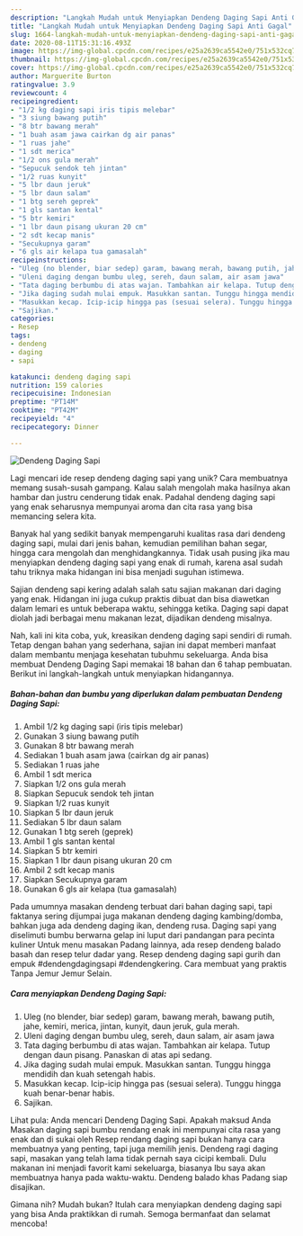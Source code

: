 ```yaml
---
description: "Langkah Mudah untuk Menyiapkan Dendeng Daging Sapi Anti Gagal"
title: "Langkah Mudah untuk Menyiapkan Dendeng Daging Sapi Anti Gagal"
slug: 1664-langkah-mudah-untuk-menyiapkan-dendeng-daging-sapi-anti-gagal
date: 2020-08-11T15:31:16.493Z
image: https://img-global.cpcdn.com/recipes/e25a2639ca5542e0/751x532cq70/dendeng-daging-sapi-foto-resep-utama.jpg
thumbnail: https://img-global.cpcdn.com/recipes/e25a2639ca5542e0/751x532cq70/dendeng-daging-sapi-foto-resep-utama.jpg
cover: https://img-global.cpcdn.com/recipes/e25a2639ca5542e0/751x532cq70/dendeng-daging-sapi-foto-resep-utama.jpg
author: Marguerite Burton
ratingvalue: 3.9
reviewcount: 4
recipeingredient:
- "1/2 kg daging sapi iris tipis melebar"
- "3 siung bawang putih"
- "8 btr bawang merah"
- "1 buah asam jawa cairkan dg air panas"
- "1 ruas jahe"
- "1 sdt merica"
- "1/2 ons gula merah"
- "Sepucuk sendok teh jintan"
- "1/2 ruas kunyit"
- "5 lbr daun jeruk"
- "5 lbr daun salam"
- "1 btg sereh geprek"
- "1 gls santan kental"
- "5 btr kemiri"
- "1 lbr daun pisang ukuran 20 cm"
- "2 sdt kecap manis"
- "Secukupnya garam"
- "6 gls air kelapa tua gamasalah"
recipeinstructions:
- "Uleg (no blender, biar sedep) garam, bawang merah, bawang putih, jahe, kemiri, merica, jintan, kunyit, daun jeruk, gula merah."
- "Uleni daging dengan bumbu uleg, sereh, daun salam, air asam jawa"
- "Tata daging berbumbu di atas wajan. Tambahkan air kelapa. Tutup dengan daun pisang. Panaskan di atas api sedang."
- "Jika daging sudah mulai empuk. Masukkan santan. Tunggu hingga mendidih dan kuah setengah habis."
- "Masukkan kecap. Icip-icip hingga pas (sesuai selera). Tunggu hingga kuah benar-benar habis."
- "Sajikan."
categories:
- Resep
tags:
- dendeng
- daging
- sapi

katakunci: dendeng daging sapi 
nutrition: 159 calories
recipecuisine: Indonesian
preptime: "PT14M"
cooktime: "PT42M"
recipeyield: "4"
recipecategory: Dinner

---
```



![Dendeng Daging Sapi](https://img-global.cpcdn.com/recipes/e25a2639ca5542e0/751x532cq70/dendeng-daging-sapi-foto-resep-utama.jpg)

Lagi mencari ide resep dendeng daging sapi yang unik? Cara membuatnya memang susah-susah gampang. Kalau salah mengolah maka hasilnya akan hambar dan justru cenderung tidak enak. Padahal dendeng daging sapi yang enak seharusnya mempunyai aroma dan cita rasa yang bisa memancing selera kita.

Banyak hal yang sedikit banyak mempengaruhi kualitas rasa dari dendeng daging sapi, mulai dari jenis bahan, kemudian pemilihan bahan segar, hingga cara mengolah dan menghidangkannya. Tidak usah pusing jika mau menyiapkan dendeng daging sapi yang enak di rumah, karena asal sudah tahu triknya maka hidangan ini bisa menjadi suguhan istimewa.

Sajian dendeng sapi kering adalah salah satu sajian makanan dari daging yang enak. Hidangan ini juga cukup praktis dibuat dan bisa diawetkan dalam lemari es untuk beberapa waktu, sehingga ketika. Daging sapi dapat diolah jadi berbagai menu makanan lezat, dijadikan dendeng misalnya.


Nah, kali ini kita coba, yuk, kreasikan dendeng daging sapi sendiri di rumah. Tetap dengan bahan yang sederhana, sajian ini dapat memberi manfaat dalam membantu menjaga kesehatan tubuhmu sekeluarga. Anda bisa membuat Dendeng Daging Sapi memakai 18 bahan dan 6 tahap pembuatan. Berikut ini langkah-langkah untuk menyiapkan hidangannya.

<!--inarticleads1-->

##### Bahan-bahan dan bumbu yang diperlukan dalam pembuatan Dendeng Daging Sapi:

1. Ambil 1/2 kg daging sapi (iris tipis melebar)
1. Gunakan 3 siung bawang putih
1. Gunakan 8 btr bawang merah
1. Sediakan 1 buah asam jawa (cairkan dg air panas)
1. Sediakan 1 ruas jahe
1. Ambil 1 sdt merica
1. Siapkan 1/2 ons gula merah
1. Siapkan Sepucuk sendok teh jintan
1. Siapkan 1/2 ruas kunyit
1. Siapkan 5 lbr daun jeruk
1. Sediakan 5 lbr daun salam
1. Gunakan 1 btg sereh (geprek)
1. Ambil 1 gls santan kental
1. Siapkan 5 btr kemiri
1. Siapkan 1 lbr daun pisang ukuran 20 cm
1. Ambil 2 sdt kecap manis
1. Siapkan Secukupnya garam
1. Gunakan 6 gls air kelapa (tua gamasalah)


Pada umumnya masakan dendeng terbuat dari bahan daging sapi, tapi faktanya sering dijumpai juga makanan dendeng daging kambing/domba, bahkan juga ada dendeng daging ikan, dendeng rusa. Daging sapi yang diselimuti bumbu berwarna gelap ini luput dari pandangan para pecinta kuliner Untuk menu masakan Padang lainnya, ada resep dendeng balado basah dan resep telur dadar yang. Resep dendeng daging sapi gurih dan empuk #dendengdagingsapi #dendengkering. Cara membuat yang praktis Tanpa Jemur Jemur Selain. 

<!--inarticleads2-->

##### Cara menyiapkan Dendeng Daging Sapi:

1. Uleg (no blender, biar sedep) garam, bawang merah, bawang putih, jahe, kemiri, merica, jintan, kunyit, daun jeruk, gula merah.
1. Uleni daging dengan bumbu uleg, sereh, daun salam, air asam jawa
1. Tata daging berbumbu di atas wajan. Tambahkan air kelapa. Tutup dengan daun pisang. Panaskan di atas api sedang.
1. Jika daging sudah mulai empuk. Masukkan santan. Tunggu hingga mendidih dan kuah setengah habis.
1. Masukkan kecap. Icip-icip hingga pas (sesuai selera). Tunggu hingga kuah benar-benar habis.
1. Sajikan.


Lihat pula: Anda mencari Dendeng Daging Sapi. Apakah maksud Anda Masakan daging sapi bumbu rendang enak ini mempunyai cita rasa yang enak dan di sukai oleh Resep rendang daging sapi bukan hanya cara membuatnya yang penting, tapi juga memilih jenis. Dendeng ragi daging sapi, masakan yang telah lama tidak pernah saya cicipi kembali. Dulu makanan ini menjadi favorit kami sekeluarga, biasanya Ibu saya akan membuatnya hanya pada waktu-waktu. Dendeng balado khas Padang siap disajikan. 

Gimana nih? Mudah bukan? Itulah cara menyiapkan dendeng daging sapi yang bisa Anda praktikkan di rumah. Semoga bermanfaat dan selamat mencoba!
